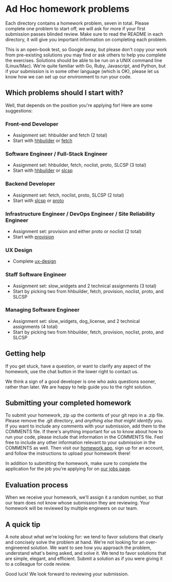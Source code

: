 Ad Hoc homework problems
========================

Each directory contains a homework problem, seven in total. Please complete one problem to start off, we will ask for more if your first submission passes blinded review. Make sure to read the README in each directory,
it will give you important information on completing each problem.

This is an open-book test, so Google away, but please don't copy your work from pre-existing solutions you may find or ask
others to help you complete the exercises. Solutions should be able to be run on a UNIX command line (Linux/Mac). We're quite familiar with Go, Ruby, Javascript, and Python, but if your submission is in some other language (which is OK), please let us know how we can set up our environment to run your code.

Which problems should I start with?
------------

Well, that depends on the position you're applying for! Here are some suggestions:

### Front-end Developer
- Assignment set: hhbuilder and fetch (2 total)
- Start with [hhbuilder](https://github.com/adhocteam/homework/tree/master/hhbuilder) or [fetch](https://github.com/adhocteam/homework/tree/master/fetch)

### Software Engineer / Full-Stack Engineer
- Assignment set: hhbuilder, fetch, noclist, proto, SLCSP (3 total)
- Start with [hhbuilder](https://github.com/adhocteam/homework/tree/master/hhbuilder) or [slcsp](https://github.com/adhocteam/homework/tree/master/slcsp)

### Backend Developer
- Assignment set: fetch, noclist, proto, SLCSP (2 total)
- Start with [slcsp](https://github.com/adhocteam/homework/tree/master/slcsp) or [proto](https://github.com/adhocteam/homework/tree/master/proto)

### Infrastructure Engineer / DevOps Engineer / Site Reliability Engineer
- Assignment set: provision and either proto or noclist (2 total)
- Start with [provision](https://github.com/adhocteam/homework/tree/master/provision)

### UX Design
- Complete [ux-design](https://github.com/adhocteam/homework/tree/master/ux-design)

### Staff Software Engineer
- Assignment set: slow_widgets and 2 technical assignments (3 total)
- Start by picking two from hhbuilder, fetch, provision, noclist, proto, and SLCSP

### Managing Software Engineer
- Assignment set: slow_widgets, dog_license, and 2 technical assignments (4 total)
- Start by picking two from hhbuilder, fetch, provision, noclist, proto, and SLCSP

Getting help
------------

If you get stuck, have a question, or want to clarify any aspect of the
homework, use the chat button in the lower right to contact us.

We think a sign of a good developer is one who asks questions sooner, rather
than later. We are happy to help guide you to the right solution.

Submitting your completed homework
----------------------------------

To submit your homework, zip up the contents of your git repo in a .zip file.
Please remove the .git directory, and *anything else that might identify you*.
If you want to include any comments with your submission, add them to the
COMMENTS file. If there's anything important for us to know about how to run
your code, please include that information in the COMMENTS file. Feel free to include any other information relevant to your
submission in the COMMENTS as well. Then visit our
[homework app](https://people.adhoc.team/candidates/sign_up), sign up
for an account, and follow the instructions to upload your homework there!

In addition to submitting the homework, make sure to complete the application
for the job you're applying for on [our jobs page](https://www.adhocteam.us/join).

Evaluation process
------------------

When we receive your homework, we'll assign it a random number, so that our team
does not know whose submission they are reviewing. Your homework will be
reviewed by multiple engineers on our team.

A quick tip
-----------

A note about what we're looking for: we tend to favor solutions that clearly
and concisely solve the problem at hand. We're not looking for an
over-engineered solution. We want to see how you approach the problem,
understand what's being asked, and solve it. We tend to favor solutions that
are simple, elegant, and efficient. Submit a solution as if you were giving it
to a colleague for code review.

Good luck! We look forward to reviewing your submission.
